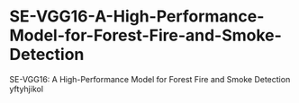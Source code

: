 # SE-VGG16-A-High-Performance-Model-for-Forest-Fire-and-Smoke-Detection
SE-VGG16: A High-Performance Model for Forest Fire and Smoke Detection
  yftyhjikol
